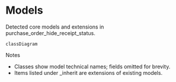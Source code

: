 # Models

Detected core models and extensions in purchase_order_hide_receipt_status.

```mermaid
classDiagram
```

Notes
- Classes show model technical names; fields omitted for brevity.
- Items listed under _inherit are extensions of existing models.
